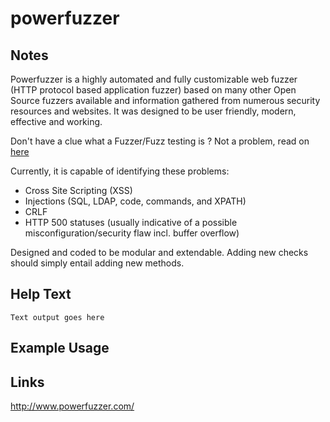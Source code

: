 # powerfuzzer

Notes
-------
Powerfuzzer is a highly automated and fully customizable web fuzzer (HTTP protocol based application fuzzer) based on many other Open Source fuzzers available and information gathered from numerous security resources and websites. It was designed to be user friendly, modern, effective and working.

Don't have a clue what a Fuzzer/Fuzz testing is ? Not a problem, read on [here](http://en.wikipedia.org/wiki/Fuzz_testing)

Currently, it is capable of identifying these problems:
- Cross Site Scripting (XSS)
- Injections (SQL, LDAP, code, commands, and XPATH)
- CRLF
- HTTP 500 statuses (usually indicative of a possible misconfiguration/security flaw incl. buffer overflow)

Designed and coded to be modular and extendable. Adding new checks should simply entail adding new methods.


Help Text
-------
```
Text output goes here
```

Example Usage
-------

Links
-------
http://www.powerfuzzer.com/
